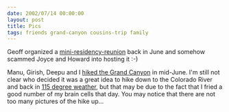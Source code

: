 ```yaml
---
date: 2002/07/14 00:00:00
layout: post
title: Pics
tags: friends grand-canyon cousins-trip family
---
```


Geoff organized a
[mini-residency-reunion](http://kurup.org/photo/album?album_id=5320)
back in June and somehow scammed Joyce and Howard into hosting it :-)

Manu, Girish, Deepu and I [hiked the Grand
Canyon](http://kurup.org/photo/album?album_id=5317) in mid-June. I'm
still not clear who decided it was a great idea to hike down to the
Colorado River and back in [115 degree
weather](http://kurup.org/photo/photo?photo_id=3307), but that may be
due to the fact that I fried a good number of my brain cells that
day. You may notice that there are not too many pictures of the hike
up...
